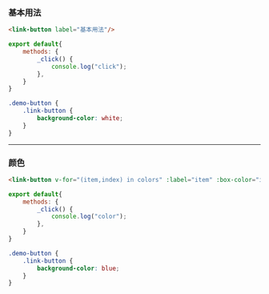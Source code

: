 ### 基本用法

```html
<link-button label="基本用法"/>
```

```js
export default{
    methods: {
        _click() {
            console.log("click");
        },
    }
}
```

```scss
.demo-button {
    .link-button {
        background-color: white;
    }
}
```

---

### 颜色

```html
<link-button v-for="(item,index) in colors" :label="item" :box-color="item" :key="index"/>
```

```js
export default{
    methods: {
        _click() {
            console.log("color");
        },
    }
}
```

```scss
.demo-button {
    .link-button {
        background-color: blue;
    }
}
